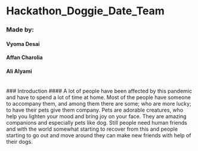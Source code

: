 # Hackathon_Doggie_Date_Team

### Made by:
#### Vyoma Desai
#### Affan Charolia
#### Ali Alyami
</br>
### Introduction
#### A lot of people have been affected by this pandemic and have to spend a lot of time at home. Most of the people have someone to accompany them, and among them there are some; who are  more lucky; to have their pets give them company. Pets are adorable creatures, who help you lighten your mood and bring joy on your face. They are amazing companions and especially pets like dog. Still people need human friends and with the world somewhat starting to recover from this and people starting to go out and move around they can make new friends with help of their dogs.
